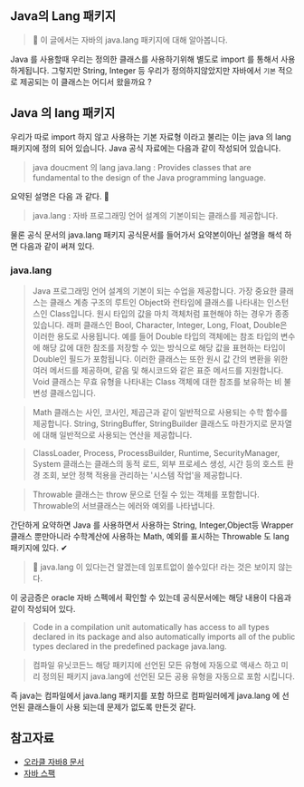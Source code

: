 ## Java의 Lang 패키지

> 👀 이 글에서는 자바의 java.lang 패키지에 대해 알아봅니다.

Java 를 사용할때 우리는 정의한 클래스를 사용하기위해 별도로 import 를 통해서 사용하게됩니다. 그렇지만 String, Integer 등 우리가 정의하지않았지만 자바에서 `기본` 적으로 제공되는 이 클래스는 어디서 왔을까요 ?

## Java 의 lang 패키지

우리가 따로 import 하지 않고 사용하는 기본 자료형 이라고 불리는 이는 java 의 lang 패키지에 정의 되어 있습니다. Java 공식 자료에는 다음과 같이 작성되어 있습니다.

> java doucment 의 lang
> java.lang :
> Provides classes that are fundamental to the design of the Java programming language.

요약된 설명은 다음 과 같다. 🤔

> java.lang : 자바 프로그래밍 언어 설계의 기본이되는 클래스를 제공합니다.

물론 공식 문서의 java.lang 패키지 공식문서를 들어가서 요약본이아닌 설명을 해석 하면 다음과 같이 써져 있다.

### java.lang

> Java 프로그래밍 언어 설계의 기본이 되는 수업을 제공합니다. 가장 중요한 클래스는 클래스 계층 구조의 루트인 Object와 런타임에 클래스를 나타내는 인스턴스인 Class입니다.
> 원시 타입의 값을 마치 객체처럼 표현해야 하는 경우가 종종 있습니다. 래퍼 클래스인 Bool, Character, Integer, Long, Float, Double은 이러한 용도로 사용됩니다. 예를 들어 Double 타입의 객체에는 참조 타입의 변수에 해당 값에 대한 참조를 저장할 수 있는 방식으로 해당 값을 표현하는 타입이 Double인 필드가 포함됩니다. 이러한 클래스는 또한 원시 값 간의 변환을 위한 여러 메서드를 제공하며, 같음 및 해시코드와 같은 표준 메서드를 지원합니다. Void 클래스는 무효 유형을 나타내는 Class 객체에 대한 참조를 보유하는 비 불변성 클래스입니다.

> Math 클래스는 사인, 코사인, 제곱근과 같이 일반적으로 사용되는 수학 함수를 제공합니다. String, StringBuffer, StringBuilder 클래스도 마찬가지로 문자열에 대해 일반적으로 사용되는 연산을 제공합니다.

> ClassLoader, Process, ProcessBuilder, Runtime, SecurityManager, System 클래스는 클래스의 동적 로드, 외부 프로세스 생성, 시간 등의 호스트 환경 조회, 보안 정책 적용을 관리하는 '시스템 작업'을 제공합니다.

> Throwable 클래스는 throw 문으로 던질 수 있는 객체를 포함합니다. Throwable의 서브클래스는 에러와 예외를 나타냅니다.

간단하게 요약하면 Java 를 사용하면서 사용하는 String, Integer,Object등 Wrapper 클래스 뿐만아니라 수학계산에 사용하는 Math, 예외를 표시하는 Throwable 도 lang 패키지에 있다. ✔

> 🤔 java.lang 이 있다는건 알겠는데 임포트없이 쓸수있다! 라는 것은 보이지 않는다.

이 궁금증은 oracle 자바 스펙에서 확인할 수 있는데 공식문서에는 해당 내용이 다음과 같이 작성되어 있다.

> Code in a compilation unit automatically has access to all types declared in its package and also automatically imports all of the public types declared in the predefined package java.lang.

> 컴파일 유닛코든느 해당 패키지에 선언된 모든 유형에 자동으로 액새스 하고 미리 정의된 패키지 java.lang에 선언된 모든 공용 유형을 자동으로 포함 시킵니다.

즉 java는 컴파일에서 java.lang 패키지를 포함 하므로 컴파일러에게 java.lang 에 선언된 클래스들이 사용 되는데 문제가 없도록 만든것 같다.

## 참고자료

- [오라클 자바8 문서](https://docs.oracle.com/javase/8/docs)
- [자바 스팩](https://docs.oracle.com/javase/specs/jls/se10/html/jls-7.html)
